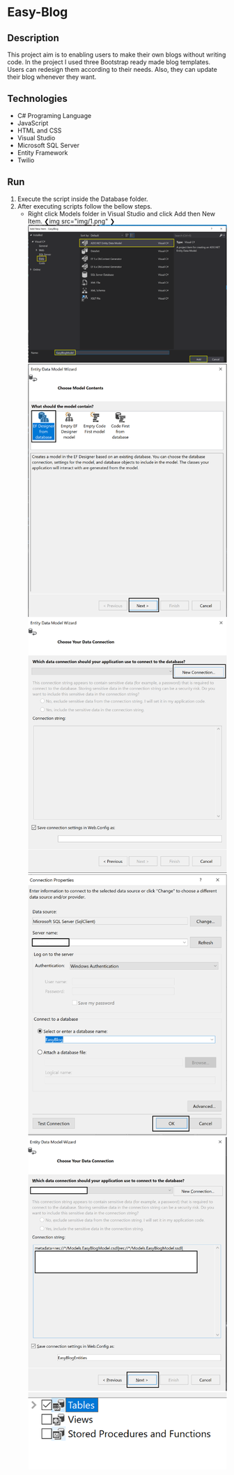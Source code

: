# Easy-Blog

## Description

This project aim is to enabling users to make their own blogs without writing code.
In the project I used three Bootstrap ready made blog templates. Users can redesign 
them according to their needs. Also, they can update their blog whenever they want.

## Technologies

- C# Programing Language
- JavaScript
- HTML and CSS
- Visual Studio
- Microsoft SQL Server
- Entity Framework
- Twilio

## Run

1) Execute the script inside the Database folder.
2) After executing scripts follow the bellow steps.
    - Right click Models folder in Visual Studio and click Add then New Item.
❮img src="img/1.png" ❯
    ![](img/1.png)
    ![](img/2.png)
    ![](img/3.png)
    ![](img/4.png)
    ![](img/5.png)
    ![](img/6.png)



